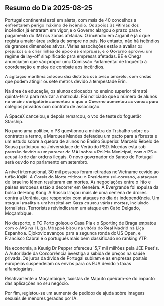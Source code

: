 ## Resumo do Dia 2025-08-25

Portugal continental está em alerta, com mais de 40 concelhos a enfrentarem perigo máximo de incêndio. Os apoios às vítimas dos incêndios já entraram em vigor, e o Governo alargou o prazo para o pagamento do IMI nas zonas afetadas. O incêndio em Arganil é já o que regista a maior área ardida de sempre no país. No entanto, não há incêndios de grandes dimensões ativos. Várias associações estão a avaliar os prejuízos e a criar linhas de apoio às empresas, e o Governo aprovou um regime de lay-off simplificado para empresas afetadas. BE e Chega anunciaram que vão propor uma Comissão Parlamentar de Inquérito à coordenação e meios de combate aos incêndios.

A agitação marítima colocou dez distritos sob aviso amarelo, com ondas que podem atingir os sete metros devido à tempestade Erin.

Na área da educação, os alunos colocados no ensino superior têm até quinta-feira para realizar a matrícula. Foi noticiado que o número de alunos no ensino obrigatório aumentou, e que o Governo aumentou as verbas para colégios privados com contrato de associação.

A SpaceX cancelou, e depois remarcou, o voo de teste do foguetão Starship.

No panorama político, o PS questionou a ministra do Trabalho sobre os contratos a termo, e Marques Mendes defendeu um pacto para a floresta e um estudo sobre a quebra de alunos no Ensino Superior. Marcelo Rebelo de Sousa participou na Universidade de Verão do PSD. Moedas está sob pressão devido a um parecer do MAI sobre a Polícia Municipal, com o PS a acusá-lo de dar ordens ilegais. O novo governador do Banco de Portugal será ouvido no parlamento em setembro.

A nível internacional, 30 mil pessoas foram retiradas no Vietname devido ao tufão Kajiki. A Coreia do Norte criticou o Presidente sul-coreano, e ataques de Israel no Iémen resultaram em mortes. As negociações entre o Irão e países europeus estão a decorrer em Genebra. A Evergrande foi expulsa da bolsa de Hong Kong. A Rússia lançou mais de uma centena de drones contra a Ucrânia, que respondeu com ataques no dia da independência. Um ataque israelita a um hospital em Gaza causou várias mortes, incluindo jornalistas. Terroristas reivindicaram um ataque em Cabo Delgado, Moçambique.

No desporto, o FC Porto goleou o Casa Pia e o Sporting de Braga empatou com o AVS na I Liga. Mbappé bisou na vitória do Real Madrid na Liga Espanhola. Djokovic avançou para a segunda ronda do US Open, e Francisco Cabral é o português mais bem classificado no ranking ATP.

Na economia, a Keurig Dr Pepper ofereceu 15,7 mil milhões pela JDE Peet's. A Autoridade da Concorrência investiga a subida de preços na saúde privada. Os juros da dívida de Portugal subiram e as empresas postais europeias suspenderam os envios para os EUA devido a taxas alfandegárias.

Relativamente a Moçambique, taxistas de Maputo queixam-se do impacto das aplicações no seu negócio.

Por fim, registou-se um aumento de pedidos de ajuda sobre imagens sexuais de menores geradas por IA.